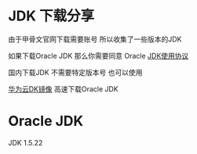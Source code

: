# JDK 下载分享

由于甲骨文官网下载需要账号 所以收集了一些版本的JDK

如果下载Oracle JDK 那么你需要同意 Oracle [JDK使用协议][1]

国内下载JDK 不需要特定版本号 也可以使用 

[华为云DK镜像][2] 高速下载Oracle JDK


# Oracle JDK

JDK 1.5.22

[1]:https://www-sites.oracle.com/downloads/licenses/javase-license1.html#licenseContent
[2]:https://repo.huaweicloud.com/java/jdk/
